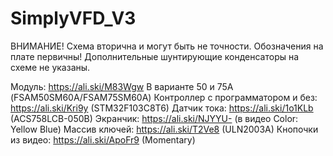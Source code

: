 # SimplyVFD_V3

ВНИМАНИЕ! Схема вторична и могут быть не точности. Обозначения на плате первичны! Дополнительные 
шунтирующие конденсаторы на схеме не указаны.

Модуль: https://ali.ski/M83Wgw В варианте 50 и 75А (FSAM50SM60A/FSAM75SM60A)
Контроллер с программатором и без: https://ali.ski/Kri9y (STM32F103C8T6)
Датчик тока: https://ali.ski/1o1KLb (ACS758LCB-050B)
Экранчик: https://ali.ski/NJYYU- (в видео Color: Yellow Blue)
Массив ключей: https://ali.ski/T2Ve8 (ULN2003A)
Кнопочки из видео: https://ali.ski/ApoFr9 (Momentary)
